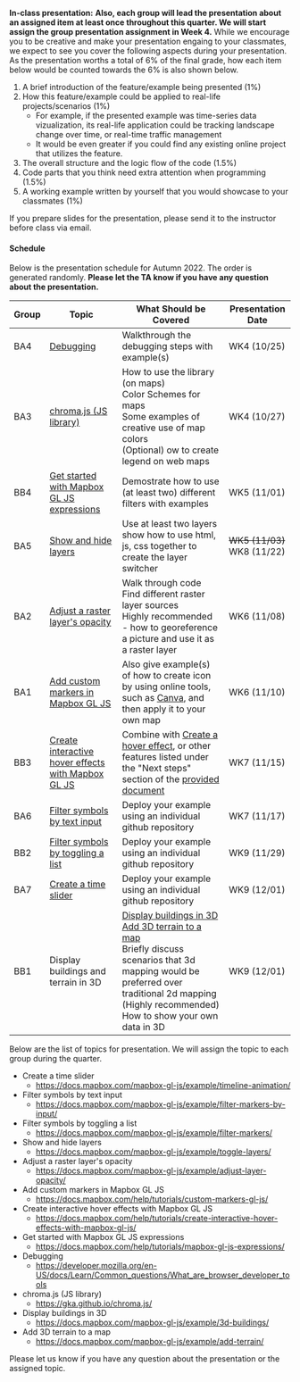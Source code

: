 **In-class presentation:** **Also, each group will lead the presentation about an assigned item at least once throughout this quarter. We will start assign the group presentation assignment in Week 4.** While we encourage you to be creative and make your presentation engaing to your classmates, we expect to see you cover the following aspects during your presentation. As the presentation worths a total of 6% of the final grade, how each item below would be counted towards the 6% is also shown below.

1. A brief introduction of the feature/example being presented (1%)
2. How this feature/example could be applied to real-life projects/scenarios (1%)
   - For example, if the presented example was time-series data vizualization, its real-life application could be tracking landscape change over time, or real-time traffic management
   - It would be even greater if you could find any existing online project that utilizes the feature.
3. The overall structure and the logic flow of the code (1.5%)
4. Code parts that you think need extra attention when programming (1.5%)
5. A working example written by yourself that you would showcase to your classmates (1%)

If you prepare slides for the presentation, please send it to the instructor before class via email.

#### Schedule

Below is the presentation schedule for Autumn 2022. The order is generated randomly. **Please let the TA know if you have any question about the presentation.**

| Group | Topic                                                        | What Should be Covered                                       | Presentation Date                |
| ----- | ------------------------------------------------------------ | ------------------------------------------------------------ | -------------------------------- |
| BA4   | [Debugging](https://developer.mozilla.org/en-US/docs/Learn/Common_questions/What_are_browser_developer_tools) | Walkthrough the debugging steps with example(s)              | WK4 (10/25)                      |
| BA3   | [chroma.js (JS library)](https://gka.github.io/chroma.js/)   | How to use the library (on maps)<br />Color Schemes for maps<br />Some examples of creative use of map colors<br />(Optional) ow to create legend on web maps | WK4 (10/27)                      |
| BB4   | [Get started with Mapbox GL JS expressions](https://docs.mapbox.com/help/tutorials/mapbox-gl-js-expressions/) | Demostrate how to use (at least two) different filters with examples | WK5 (11/01)                      |
| BA5   | [Show and hide layers](https://docs.mapbox.com/mapbox-gl-js/example/toggle-layers/) | Use at least two layers<br />show how to use html, js, css together to create the layer switcher | ~~WK5 (11/03)~~<br />WK8 (11/22) |
| BA2   | [Adjust a raster layer's opacity](https://docs.mapbox.com/mapbox-gl-js/example/adjust-layer-opacity/) | Walk through code<br />Find different raster layer sources<br />Highly recommended - how to georeference a picture and use it as a raster layer | WK6 (11/08)                      |
| BA1   | [Add custom markers in Mapbox GL JS](https://docs.mapbox.com/help/tutorials/custom-markers-gl-js/) | Also give example(s) of how to create icon by using online tools, such as [Canva](https://www.canva.com/), and then apply it to your own map | WK6 (11/10)                      |
| BB3   | [Create interactive hover effects with Mapbox GL JS](https://docs.mapbox.com/help/tutorials/create-interactive-hover-effects-with-mapbox-gl-js/) | Combine with [Create a hover effect](https://docs.mapbox.com/mapbox-gl-js/example/hover-styles/), or other features listed under the "Next steps" section of the [provided document]((https://docs.mapbox.com/help/tutorials/create-interactive-hover-effects-with-mapbox-gl-js/)) | WK7 (11/15)                      |
| BA6   | [Filter symbols by text input](https://docs.mapbox.com/mapbox-gl-js/example/filter-markers-by-input/) | Deploy your example using an individual github repository    | WK7 (11/17)                      |
| BB2   | [Filter symbols by toggling a list](https://docs.mapbox.com/mapbox-gl-js/example/filter-markers/) | Deploy your example using an individual github repository    | WK9 (11/29)                      |
| BA7   | [Create a time slider](https://docs.mapbox.com/mapbox-gl-js/example/timeline-animation/) | Deploy your example using an individual github repository    | WK9 (12/01)                      |
| BB1   | Display buildings and terrain in 3D                          | [Display buildings in 3D](https://docs.mapbox.com/mapbox-gl-js/example/3d-buildings/) <br /> [Add 3D terrain to a map](https://docs.mapbox.com/mapbox-gl-js/example/add-terrain/) <br /> Briefly discuss scenarios that 3d mapping would be preferred over traditional 2d mapping  <br /> (Highly recommended) How to show your own data in 3D | WK9 (12/01)                      |

Below are the list of topics for presentation. We will assign the topic to each group during the quarter. 

- Create a time slider
  - https://docs.mapbox.com/mapbox-gl-js/example/timeline-animation/
- Filter symbols by text input
  - https://docs.mapbox.com/mapbox-gl-js/example/filter-markers-by-input/
- Filter symbols by toggling a list
  - https://docs.mapbox.com/mapbox-gl-js/example/filter-markers/
- Show and hide layers
  - https://docs.mapbox.com/mapbox-gl-js/example/toggle-layers/
- Adjust a raster layer's opacity
  - https://docs.mapbox.com/mapbox-gl-js/example/adjust-layer-opacity/
- Add custom markers in Mapbox GL JS
  - https://docs.mapbox.com/help/tutorials/custom-markers-gl-js/
- Create interactive hover effects with Mapbox GL JS
  - https://docs.mapbox.com/help/tutorials/create-interactive-hover-effects-with-mapbox-gl-js/
- Get started with Mapbox GL JS expressions
  - https://docs.mapbox.com/help/tutorials/mapbox-gl-js-expressions/
- Debugging
  - https://developer.mozilla.org/en-US/docs/Learn/Common_questions/What_are_browser_developer_tools
- chroma.js (JS library)
  - https://gka.github.io/chroma.js/
- Display buildings in 3D
  - https://docs.mapbox.com/mapbox-gl-js/example/3d-buildings/
- Add 3D terrain to a map
  - https://docs.mapbox.com/mapbox-gl-js/example/add-terrain/


Please let us know if you have any question about the presentation or the assigned topic.